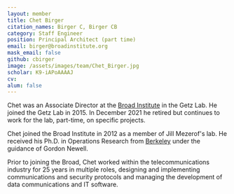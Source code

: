 ```yaml
---
layout: member
title: Chet Birger
citation_names: Birger C, Birger CB
category: Staff Engineer
position: Principal Architect (part time)
email: birger@broadinstitute.org 
mask_email: false
github: cbirger
image: /assets/images/team/Chet_Birger.jpg
scholar: K9-iAPoAAAAJ
cv:
alum: false
---
```


Chet was an Associate Director at the [Broad Institute] in the Getz Lab.  He joined the Getz Lab in 2015.  In December 2021 he retired but continues to work for the lab, part-time, on specific projects.

Chet joined the Broad Institute in 2012 as a member of Jill Mezerof's lab. He received his Ph.D. in Operations Research from [Berkeley] under the guidance of Gordon Newell.

Prior to joining the Broad, Chet worked within the telecommunications industry for 25 years in multiple roles, designing and implementing communications and security protocols and managing the development of data communications and IT software.

[Broad Institute]: http://www.broadinstitute.org
[Berkeley]: http://www.berkeley.edu
